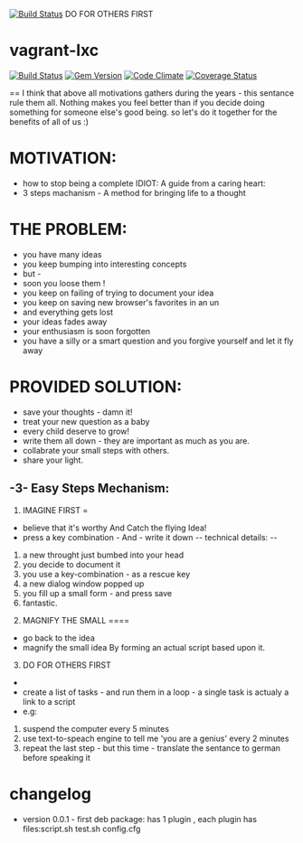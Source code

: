 [![Build Status](https://travis-ci.org/brownman/do_for_others_first.png?branch=develop)](https://travis-ci.org/brownman/do_for_others_first)
DO FOR OTHERS FIRST
    

# vagrant-lxc

[![Build Status](https://travis-ci.org/fgrehm/vagrant-lxc.png?branch=master)](https://travis-ci.org/fgrehm/vagrant-lxc) [![Gem Version](https://badge.fury.io/rb/vagrant-lxc.png)](http://badge.fury.io/rb/vagrant-lxc) [![Code Climate](https://codeclimate.com/github/fgrehm/vagrant-lxc.png)](https://codeclimate.com/github/fgrehm/vagrant-lxc) [![Coverage
Status](https://coveralls.io/repos/fgrehm/vagrant-lxc/badge.png?branch=master)](https://coveralls.io/r/fgrehm/vagrant-lxc)

==
I think that above all motivations gathers during the years - this sentance rule them all.
Nothing makes you feel better than if you decide doing something for someone else's good being.
so let's do it together for the benefits of all of us :)


MOTIVATION:
=
- how to stop being a complete IDIOT: A guide from a caring heart:
- 3 steps machanism - A method for bringing life to a thought


THE PROBLEM:
= 
- you have many ideas
- you keep bumping into interesting concepts
- but -
- soon you loose them !
- you keep on failing of trying to document your idea
- you keep on saving new browser's favorites in an un
- and everything gets lost
- your ideas fades away
- your enthusiasm is soon forgotten
- you have a silly or a smart question and you forgive yourself and let it fly away

PROVIDED SOLUTION:
=
- save your thoughts - damn it!
- treat your new question as a baby
- every child deserve to grow!
- write them all down - they are important as much as you are.
- collabrate your small steps with others.
- share your light.




-3- Easy Steps Mechanism:
---

1) IMAGINE FIRST
=
- believe that it's worthy And Catch the flying Idea!
- press a key combination - And - write it down
--
technical details:
--
1. a new throught just bumbed into your head
2. you decide to document it
3. you use a key-combination - as a rescue key
4. a new dialog window popped up
5. you fill up a small form - and press save
6. fantastic.

2) MAGNIFY THE SMALL
====
- go back to the idea 
- magnify the small idea By forming an actual script based upon it.

3) DO FOR OTHERS FIRST 
-
- create a list of tasks - and run them in a loop - a single task is actualy a link to a script 
- e.g: 
1. suspend the computer every 5 minutes
2. use text-to-speach engine to tell me 'you are a genius' every 2 minutes
3. repeat the last step - but this time - translate the sentance to german before speaking it



changelog
=
- version 0.0.1 - first deb package: has 1 plugin , each plugin has  files:script.sh test.sh config.cfg

